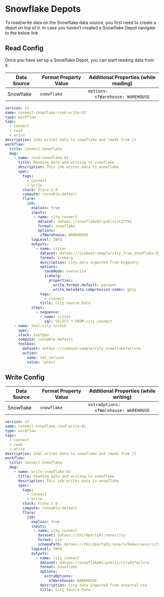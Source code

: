 # Snowflake Depots

To read/write data on the Snowflake data source, you first need to create a depot on top of it. In case you haven’t created a Snowflake Depot navigate to the below link

## Read Config

Once you have set up a Snowflake Depot, you can start reading data from it. 

| Data Source | Format Property Value | Additional Properties (while reading) |
| --- | --- | --- |
| Snowflake | `snowflake` | `options:` <br>&nbsp;&nbsp;&nbsp;&nbsp;  `sfWarehouse: WAREHOUSE` |

```yaml
version: v1
name: connect-snowflake-read-write-02
type: workflow
tags:
  - Connect
  - read
  - write
description: Jobs writes data to snowflake and reads from it
workflow:
  title: Connect Snowflake
  dag:
    - name: read-snowflake-01
      title: Reading data and writing to snowflake
      description: This job writes data to wnowflake
      spec:
        tags:
          - Connect
          - write
        stack: flare:3.0
        compute: runnable-default
        flare:
          job:
            explain: true
            inputs:
             - name: city_connect
               dataset: dataos://snowflake01:public/CITY01
               format: snowflake
               options:
                sfWarehouse: WAREHOUSE
            logLevel: INFO
            outputs:
              - name: cities
                dataset: dataos://icebase:sample/city_from_snowflake_01?acl=rw
                format: Iceberg
                description: City data ingested from bigquery
                options:
                  saveMode: overwrite
                  iceberg:
                    properties:
                      write.format.default: parquet
                      write.metadata.compression-codec: gzip
                tags:
                  - Connect
                title: City Source Data
            steps:
              - sequence:
                - name: cities
                  sql: SELECT * FROM city_connect
    - name: tool-city-snrksh
      spec:
      stack: toolbox
      compute: runnable-default
      toolbox:
        dataset: dataos://icebase:sample/city_snowflake?acl=rw
        action:
          name: set_version
          value: latest
```

## Write Config

| Data Source | Format Property Value | Additional Properties (while writing) |
| --- | --- | --- |
| Snowflake | `snowflake` | `extraOptions:` <br>&nbsp;&nbsp;&nbsp;&nbsp; `sfWarehouse: WAREHOUSE` |

```yaml
version: v1
name: connect-snowflake-read-write-02
type: workflow
tags:
  - Connect
  - read
  - write
description: Jobs writes data to snowflake and reads from it
workflow:
  title: Connect Snowflake
  dag:
    - name: write-snowflake-02
      title: Reading data and writing to snowflake
      description: This job writes data to wnowflake
      spec:
        tags:
          - Connect
          - write
        stack: flare:3.0
        compute: runnable-default
        flare:
          job:
            explain: true
            inputs:
             - name: city_connect
               dataset: dataos://thirdparty01:none/city
               format: csv
               schemaPath: dataos://thirdparty01:none/schemas/avsc/city.avsc
            logLevel: INFO
            outputs:
              - name: city_connect
                dataset: dataos://snowflake01:public/city02?acl=rw
                format: Snowflake
                options:
                  extraOptions:
                    sfWarehouse: WAREHOUSE
                description: City data ingested from external csv
                title: City Source Data
```